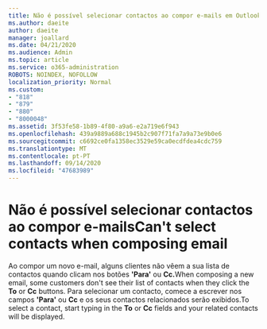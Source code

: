 ```yaml
---
title: Não é possível selecionar contactos ao compor e-mails em Outlook.com
ms.author: daeite
author: daeite
manager: joallard
ms.date: 04/21/2020
ms.audience: Admin
ms.topic: article
ms.service: o365-administration
ROBOTS: NOINDEX, NOFOLLOW
localization_priority: Normal
ms.custom:
- "818"
- "879"
- "880"
- "8000048"
ms.assetid: 3f53fe58-1b89-4f80-a9a6-e2a719e6f943
ms.openlocfilehash: 439a9889a688c1945b2c907f71fa7a9a73e9b0e6
ms.sourcegitcommit: c6692ce0fa1358ec3529e59ca0ecdfdea4cdc759
ms.translationtype: MT
ms.contentlocale: pt-PT
ms.lasthandoff: 09/14/2020
ms.locfileid: "47683989"
---
```

# <a name="cant-select-contacts-when-composing-email"></a><span data-ttu-id="f7e82-102">Não é possível selecionar contactos ao compor e-mails</span><span class="sxs-lookup"><span data-stu-id="f7e82-102">Can't select contacts when composing email</span></span>

<span data-ttu-id="f7e82-103">Ao compor um novo e-mail, alguns clientes não vêem a sua lista de contactos quando clicam nos botões **'Para'** ou **Cc.**</span><span class="sxs-lookup"><span data-stu-id="f7e82-103">When composing a new email, some customers don't see their list of contacts when they click the **To** or **Cc** buttons.</span></span> <span data-ttu-id="f7e82-104">Para selecionar um contacto, comece a escrever nos campos **'Para'** ou **Cc** e os seus contactos relacionados serão exibidos.</span><span class="sxs-lookup"><span data-stu-id="f7e82-104">To select a contact, start typing in the **To** or **Cc** fields and your related contacts will be displayed.</span></span>

